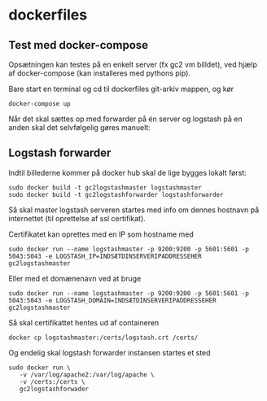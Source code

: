 # dockerfiles

## Test med docker-compose
Opsætningen kan testes på en enkelt server (fx gc2 vm billdet), ved hjælp af docker-compose (kan installeres med pythons pip).

Bare start en terminal og cd til dockerfiles git-arkiv mappen, og kør

    docker-compose up

Når det skal sættes op med forwarder på én server og logstash på en anden skal det selvfølgelig gøres manuelt:

## Logstash forwarder
Indtil billederne kommer på docker hub skal de lige bygges lokalt først:

    sudo docker build -t gc2logstashmaster logstashmaster
    sudo docker build -t gc2logstashforwarder logstashforwarder

Så skal master logstash serveren startes med info om dennes hostnavn på internettet (til oprettelse af ssl certifikat).

Certifikatet kan oprettes med en IP som hostname med

    sudo docker run --name logstashmaster -p 9200:9200 -p 5601:5601 -p 5043:5043 -e LOGSTASH_IP=INDSÆTDINSERVERIPADDRESSEHER gc2logstashmaster

Eller med et domænenavn ved at bruge

    sudo docker run --name logstashmaster -p 9200:9200 -p 5601:5601 -p 5043:5043 -e LOGSTASH_DOMAIN=INDSÆTDINSERVERIPADDRESSEHER gc2logstashmaster

Så skal certifikattet hentes ud af containeren

    docker cp logstashmaster:/certs/logstash.crt /certs/

Og endelig skal logstash forwarder instansen startes et sted

    sudo docker run \
       -v /var/log/apache2:/var/log/apache \
       -v /certs:/certs \
       gc2logstashforwader
